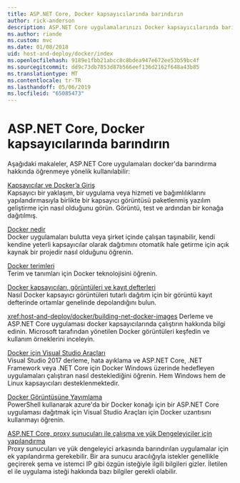 ```yaml
---
title: ASP.NET Core, Docker kapsayıcılarında barındırın
author: rick-anderson
description: ASP.NET Core uygulamalarınızı Docker kapsayıcılarında barındırmak öğrenme için kaynakların bağlantılarını keşfedin.
ms.author: riande
ms.custom: mvc
ms.date: 01/08/2018
uid: host-and-deploy/docker/index
ms.openlocfilehash: 9189e1fbb21abcc8c8bdea947e672ee53b59bc4f
ms.sourcegitcommit: dd9c73db7853d87b566eef136d2162f648a43b85
ms.translationtype: MT
ms.contentlocale: tr-TR
ms.lasthandoff: 05/06/2019
ms.locfileid: "65085473"
---
```

# <a name="host-aspnet-core-in-docker-containers"></a>ASP.NET Core, Docker kapsayıcılarında barındırın

Aşağıdaki makaleler, ASP.NET Core uygulamaları docker'da barındırma hakkında öğrenmeye yönelik kullanılabilir:

[Kapsayıcılar ve Docker’a Giriş](/dotnet/standard/microservices-architecture/container-docker-introduction/index)  
Kapsayıcı bir yaklaşım, bir uygulama veya hizmeti ve bağımlılıklarını yapılandırmasıyla birlikte bir kapsayıcı görüntüsü paketlenmiş yazılım geliştirme için nasıl olduğunu görün. Görüntü, test ve ardından bir konağa dağıtılmış.

[Docker nedir](/dotnet/standard/microservices-architecture/container-docker-introduction/docker-defined)  
Docker uygulamaları bulutta veya şirket içinde çalışan taşınabilir, kendi kendine yeterli kapsayıcılar olarak dağıtımını otomatik hale getirme için açık kaynak bir projedir nasıl olduğunu öğrenin.

[Docker terimleri](/dotnet/standard/microservices-architecture/container-docker-introduction/docker-terminology)  
Terim ve tanımları için Docker teknolojisini öğrenin.

[Docker kapsayıcıları, görüntüleri ve kayıt defterleri](/dotnet/standard/microservices-architecture/container-docker-introduction/docker-containers-images-registries)  
Nasıl Docker kapsayıcı görüntüleri tutarlı dağıtım için bir görüntü kayıt defterinde ortamlar genelinde depolandığını bulun.

<xref:host-and-deploy/docker/building-net-docker-images> Derleme ve ASP.NET Core uygulaması docker kapsayıcılarında çalıştırın hakkında bilgi edinin. Microsoft tarafından yönetilen Docker görüntüleri keşfedin ve kullanım örneklerini inceleyin.

[Docker için Visual Studio Araçları](xref:host-and-deploy/docker/visual-studio-tools-for-docker)  
Visual Studio 2017 derleme, hata ayıklama ve ASP.NET Core, .NET Framework veya .NET Core için Docker Windows üzerinde hedefleyen uygulamaları çalıştıran nasıl desteklediğini öğrenin. Hem Windows hem de Linux kapsayıcıları desteklenmektedir.

[Docker Görüntüsüne Yayımlama](/azure/vs-azure-tools-docker-hosting-web-apps-in-docker)  
PowerShell kullanarak azure'da bir Docker konağı için bir ASP.NET Core uygulaması dağıtmak için Visual Studio Araçları için Docker uzantısını kullanmayı öğrenin.

[ASP.NET Core, proxy sunucuları ile çalışma ve yük Dengeleyiciler için yapılandırma](xref:host-and-deploy/proxy-load-balancer)  
Proxy sunucuları ve yük dengeleyici arkasında barındırılan uygulamalar için ek yapılandırma gerekebilir. Bir ara sunucu aracılığıyla istekler genellikle geçirerek şema ve istemci IP gibi özgün isteğiyle ilgili bilgileri gizler. İletilen el ile uygulama isteği hakkında bazı bilgiler gerekli olabilir.
